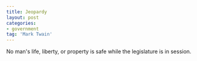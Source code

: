 ```yaml
---
title: Jeopardy
layout: post
categories:
- government
tag: 'Mark Twain'
---
```


No man's life, liberty, or property is safe while the legislature is in session.